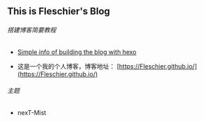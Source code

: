 ## This is Fleschier's Blog

###### 搭建博客简要教程

- [Simple info of building the blog with hexo](https://fleschier.github.io/2018/09/03/2018-09-03-Hexo-rebuild/)


- 这是一个我的个人博客，博客地址： [https://Fleschier.github.io/](https://Fleschier.github.io/)

###### 主题

- nexT-Mist
